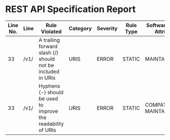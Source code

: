 REST API Specification Report
=============================
| Line No. | Line | Rule Violated                                                 | Category | Severity | Rule Type | Software Quality Attributes    | Improvement Suggestion                                 |
| -------- | ---- | ------------------------------------------------------------- | -------- | -------- | --------- | ------------------------------ | ------------------------------------------------------ |
| 33       | /v1/ | A trailing forward slash (/) should not be included in URIs   | URIS     | ERROR    | STATIC    | MAINTAINABILITY                | remove trailing forward slash '/' from URI             |
| 33       | /v1/ | Hyphens (-) should be used to improve the readability of URIs | URIS     | ERROR    | STATIC    | COMPATIBILITY, MAINTAINABILITY | Use hyphens to improve the readability of the segments |
